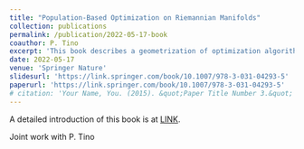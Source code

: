 ```yaml
---
title: "Population-Based Optimization on Riemannian Manifolds"
collection: publications
permalink: /publication/2022-05-17-book
coauthor: P. Tino
excerpt: 'This book describes a geometrization of optimization algorithms. Please refer to the Books tab.'
date: 2022-05-17
venue: 'Springer Nature'
slidesurl: 'https://link.springer.com/book/10.1007/978-3-031-04293-5'
paperurl: 'https://link.springer.com/book/10.1007/978-3-031-04293-5'
# citation: 'Your Name, You. (2015). &quot;Paper Title Number 3.&quot; <i>Journal 1</i>. 1(3).'
---
```


A detailed introduction of this book is at [LINK](https://rsimonfong.github.io/books/). 

Joint work with P. Tino